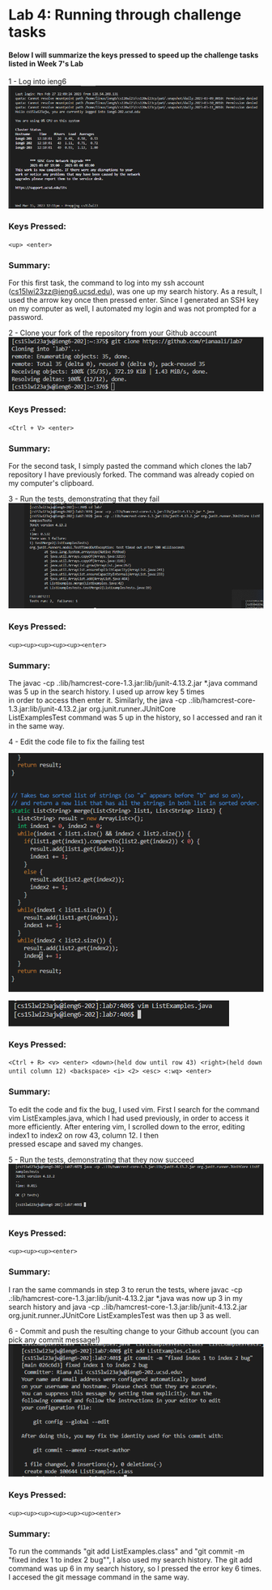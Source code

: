# Lab 4: Running through challenge tasks
#### Below I will summarize the keys pressed to speed up the challenge tasks listed in Week 7's Lab
1 - Log into ieng6
![Image](lab4screen1.png)

### Keys Pressed: ### 
``<up> <enter>``

### Summary:
For this first task, the command to log into my ssh account (cs15lwi23zz@ieng6.ucsd.edu), was one up my search history. As a result, I used the  arrow key once then pressed enter. Since I generated an SSH key on my computer as well, I automated my login and was not prompted for a password.

2 - Clone your fork of the repository from your Github account
![Image](lab4screen2.png)

### Keys Pressed: 
``<Ctrl + V> <enter>``


### Summary: ###
For the second task, I simply pasted the command which clones the lab7 repository I have previously forked. The command was already copied on 
my computer's clipboard.

3 - Run the tests, demonstrating that they fail
![Image](labscreen3.png)

### Keys Pressed: ### 
``<up><up><up><up><up><enter>``

### Summary:  ###
The javac -cp .:lib/hamcrest-core-1.3.jar:lib/junit-4.13.2.jar *.java command was 5 up in the search history. I used up arrow key 5 times  
in order to access then enter it. Similarly, the java -cp .:lib/hamcrest-core-1.3.jar:lib/junit-4.13.2.jar org.junit.runner.JUnitCore      
ListExamplesTest command was 5 up in the history, so I accessed and ran it in the same way.

4 - Edit the code file to fix the failing test

![Image](lab4screen4.png)

![Image](lab4screen0.png)


### Keys Pressed:  ###
``<Ctrl + R> <v> <enter> <down>(held dow until row 43) <right>(held down until column 12) <backspace> <i> <2> <esc> <:wq> <enter>``


### Summary:  ###
To edit the code and fix the bug, I used vim. First I search for the command vim ListExamples.java, which I had used previously, in order 
to access it more efficiently. After entering vim, I scrolled down to the error, editing index1 to index2 on row 43, column 12. I then  
pressed escape and saved my changes.

5 - Run the tests, demonstrating that they now succeed
![Image](lab4screen6.png)

### Keys Pressed:  ###
``<up><up><up><enter>``

### Summary:  ###
I ran the same commands in step 3 to rerun the tests, where javac -cp .:lib/hamcrest-core-1.3.jar:lib/junit-4.13.2.jar *.java was now up 3 
in my search history and java -cp .:lib/hamcrest-core-1.3.jar:lib/junit-4.13.2.jar org.junit.runner.JUnitCore ListExamplesTest was then up 3 
as well.

6 - Commit and push the resulting change to your Github account (you can pick any commit message!)
![Image](lab4screen5.png)

### Keys Pressed:  ###
``<up><up><up><up><up><up><enter>``


### Summary:  ###
To run the commands "git add ListExamples.class" and "git commit -m "fixed index 1 to index 2 bug"", I also used my search history. The git 
add command was up 6 in my search history, so I pressed the error key 6 times. I accesed the git message command in the same way.




  
